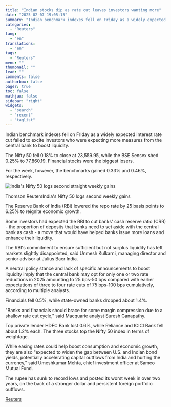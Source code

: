 ```yaml
---
title: "Indian stocks dip as rate cut leaves investors wanting more"
date: "2025-02-07 19:05:15"
summary: "Indian benchmark indexes fell on Friday as a widely expected interest rate cut failed to excite investors who were expecting more measures from the central bank to boost liquidity.The Nifty 50 fell 0.18% to close at 23,559.95, while the BSE Sensex shed 0.25% to 77,860.19. Financial stocks were the biggest..."
categories:
  - "Reuters"
lang:
  - "en"
translations:
  - "en"
tags:
  - "Reuters"
menu: ""
thumbnail: ""
lead: ""
comments: false
authorbox: false
pager: true
toc: false
mathjax: false
sidebar: "right"
widgets:
  - "search"
  - "recent"
  - "taglist"
---
```


Indian benchmark indexes fell on Friday as a widely expected interest rate cut failed to excite investors who were expecting more measures from the central bank to boost liquidity.

The Nifty 50 fell 0.18% to close at 23,559.95, while the BSE Sensex shed 0.25% to 77,860.19. Financial stocks were the biggest losers.

For the week, however, the benchmarks gained 0.33% and 0.46%, respectively.

![India's Nifty 50 logs second straight weekly gains](https://s3.tradingview.com/news/image/tag:reuters.com,2025:newsml_L4N3OY0RC-142284673fed9c7357b5b1d679a87bc5-resized.jpeg)

Thomson ReutersIndia's Nifty 50 logs second weekly gains



The Reserve Bank of India (RBI) lowered the repo rate by 25 basis points to 6.25% to reignite economic growth.

Some investors had expected the RBI to cut banks' cash reserve ratio (CRR) - the proportion of deposits that banks need to set aside with the central bank as cash - a move that would have helped banks issue more loans and enhance their liquidity.

The RBI's commitment to ensure sufficient but not surplus liquidity has left markets slightly disappointed, said Unmesh Kulkarni, managing director and senior advisor at Julius Baer India.

A neutral policy stance and lack of specific announcements to boost liquidity imply that the central bank may opt for only one or two rate reductions in 2025 amounting to 25 bps-50 bps compared with earlier expectations of three to four rate cuts of 75 bps-100 bps cumulatively, according to multiple analysts.

Financials fell 0.5%, while state-owned banks dropped about 1.4%.

"Banks and financials should brace for some margin compression due to a shallow rate cut cycle," said Macquarie analyst Suresh Ganapathy.

Top private lender HDFC Bank lost 0.6%, while Reliance and ICICI Bank fell about 1.2% each. The three stocks top the Nifty 50 index in terms of weightage.

While easing rates could help boost consumption and economic growth, they are also "expected to widen the gap between U.S. and Indian bond yields, potentially accelerating capital outflows from India and hurting the currency," said Umeshkumar Mehta, chief investment officer at Samco Mutual Fund.

The rupee has sunk to record lows and posted its worst week in over two years, on the back of a stronger dollar and persistent foreign portfolio outflows.

[Reuters](https://www.tradingview.com/news/reuters.com,2025:newsml_L4N3OY0RC:0-indian-stocks-dip-as-rate-cut-leaves-investors-wanting-more/)
